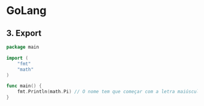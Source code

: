 # GoLang

## 3. Export

```go
package main

import (
    "fmt"
    "math"
)

func main() {
    fmt.Println(math.Pi) // O nome tem que começar com a letra maiúscula para ser exportado
}
```